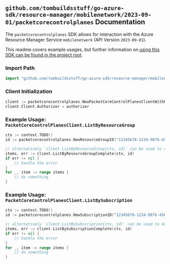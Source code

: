 
## `github.com/tombuildsstuff/go-azure-sdk/resource-manager/mobilenetwork/2023-09-01/packetcorecontrolplanes` Documentation

The `packetcorecontrolplanes` SDK allows for interaction with the Azure Resource Manager Service `mobilenetwork` (API Version `2023-09-01`).

This readme covers example usages, but further information on [using this SDK can be found in the project root](https://github.com/tombuildsstuff/go-azure-sdk/tree/main/docs).

### Import Path

```go
import "github.com/tombuildsstuff/go-azure-sdk/resource-manager/mobilenetwork/2023-09-01/packetcorecontrolplanes"
```


### Client Initialization

```go
client := packetcorecontrolplanes.NewPacketCoreControlPlanesClientWithBaseURI("https://management.azure.com")
client.Client.Authorizer = authorizer
```


### Example Usage: `PacketCoreControlPlanesClient.ListByResourceGroup`

```go
ctx := context.TODO()
id := packetcorecontrolplanes.NewResourceGroupID("12345678-1234-9876-4563-123456789012", "example-resource-group")

// alternatively `client.ListByResourceGroup(ctx, id)` can be used to do batched pagination
items, err := client.ListByResourceGroupComplete(ctx, id)
if err != nil {
	// handle the error
}
for _, item := range items {
	// do something
}
```


### Example Usage: `PacketCoreControlPlanesClient.ListBySubscription`

```go
ctx := context.TODO()
id := packetcorecontrolplanes.NewSubscriptionID("12345678-1234-9876-4563-123456789012")

// alternatively `client.ListBySubscription(ctx, id)` can be used to do batched pagination
items, err := client.ListBySubscriptionComplete(ctx, id)
if err != nil {
	// handle the error
}
for _, item := range items {
	// do something
}
```
